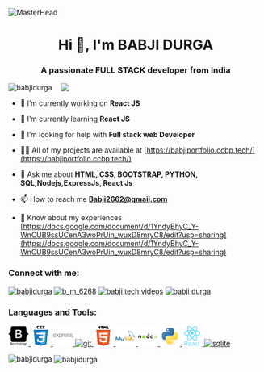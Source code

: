 ![MasterHead](https://1.bp.blogspot.com/-7A4WynwLsMw/XbBpCXG8fHI/AAAAAAAAMt4/uOa1bpLskYgrwGbllhSu2SDj_Mig8SXJQCLcBGAsYHQ/s1600/2000_600px.gif)
<h1 align="center">Hi 👋, I'm BABJI DURGA</h1>
<h3 align="center">A passionate FULL STACK developer from India</h3>
<img align = "right" width = "400" src = "https://cdn.dribbble.com/users/1162077/screenshots/3848914/programmer.gif">

<p align="left"> <img src="https://komarev.com/ghpvc/?username=babjidurga&label=Profile%20views&color=0e75b6&style=flat" alt="babjidurga" /> </p>



- 🔭 I’m currently working on **React JS**

- 🌱 I’m currently learning **React JS**

- 🤝 I’m looking for help with **Full stack web Developer**

- 👨‍💻 All of my projects are available at [https://babjiportfolio.ccbp.tech/](https://babjiportfolio.ccbp.tech/)

- 💬 Ask me about **HTML, CSS, BOOTSTRAP, PYTHON, SQL,Nodejs,ExpressJs, React Js**

- 📫 How to reach me **Babji2662@gmail.com**

- 📄 Know about my experiences [https://docs.google.com/document/d/1YndyBhyC_Y-WnCUB9ssUCenA3woPrUin_wuxD8mryC8/edit?usp=sharing](https://docs.google.com/document/d/1YndyBhyC_Y-WnCUB9ssUCenA3woPrUin_wuxD8mryC8/edit?usp=sharing)

<h3 align="left">Connect with me:</h3>
<p align="left">
<a href="https://linkedin.com/in/babjidurga" target="blank"><img align="center" src="https://raw.githubusercontent.com/rahuldkjain/github-profile-readme-generator/master/src/images/icons/Social/linked-in-alt.svg" alt="babjidurga" height="30" width="40" /></a>
<a href="https://instagram.com/b_m_6268" target="blank"><img align="center" src="https://raw.githubusercontent.com/rahuldkjain/github-profile-readme-generator/master/src/images/icons/Social/instagram.svg" alt="b_m_6268" height="30" width="40" /></a>
<a href="https://www.youtube.com/c/babji tech videos" target="blank"><img align="center" src="https://raw.githubusercontent.com/rahuldkjain/github-profile-readme-generator/master/src/images/icons/Social/youtube.svg" alt="babji tech videos" height="30" width="40" /></a>
<a href="https://www.hackerrank.com/babji durga" target="blank"><img align="center" src="https://raw.githubusercontent.com/rahuldkjain/github-profile-readme-generator/master/src/images/icons/Social/hackerrank.svg" alt="babji durga" height="30" width="40" /></a>
</p>

<h3 align="left">Languages and Tools:</h3>
<p align="left"> <a href="https://getbootstrap.com" target="_blank" rel="noreferrer"> <img src="https://raw.githubusercontent.com/devicons/devicon/master/icons/bootstrap/bootstrap-plain-wordmark.svg" alt="bootstrap" width="40" height="40"/> </a> <a href="https://www.w3schools.com/css/" target="_blank" rel="noreferrer"> <img src="https://raw.githubusercontent.com/devicons/devicon/master/icons/css3/css3-original-wordmark.svg" alt="css3" width="40" height="40"/> </a> <a href="https://expressjs.com" target="_blank" rel="noreferrer"> <img src="https://raw.githubusercontent.com/devicons/devicon/master/icons/express/express-original-wordmark.svg" alt="express" width="40" height="40"/> </a> <a href="https://git-scm.com/" target="_blank" rel="noreferrer"> <img src="https://www.vectorlogo.zone/logos/git-scm/git-scm-icon.svg" alt="git" width="40" height="40"/> </a> <a href="https://www.w3.org/html/" target="_blank" rel="noreferrer"> <img src="https://raw.githubusercontent.com/devicons/devicon/master/icons/html5/html5-original-wordmark.svg" alt="html5" width="40" height="40"/> </a> <a href="https://www.mysql.com/" target="_blank" rel="noreferrer"> <img src="https://raw.githubusercontent.com/devicons/devicon/master/icons/mysql/mysql-original-wordmark.svg" alt="mysql" width="40" height="40"/> </a> <a href="https://nodejs.org" target="_blank" rel="noreferrer"> <img src="https://raw.githubusercontent.com/devicons/devicon/master/icons/nodejs/nodejs-original-wordmark.svg" alt="nodejs" width="40" height="40"/> </a> <a href="https://www.python.org" target="_blank" rel="noreferrer"> <img src="https://raw.githubusercontent.com/devicons/devicon/master/icons/python/python-original.svg" alt="python" width="40" height="40"/> </a> <a href="https://reactjs.org/" target="_blank" rel="noreferrer"> <img src="https://raw.githubusercontent.com/devicons/devicon/master/icons/react/react-original-wordmark.svg" alt="react" width="40" height="40"/> </a> <a href="https://www.sqlite.org/" target="_blank" rel="noreferrer"> <img src="https://www.vectorlogo.zone/logos/sqlite/sqlite-icon.svg" alt="sqlite" width="40" height="40"/> </a> </p>

<p><img align="left" src="https://github-readme-stats.vercel.app/api/top-langs?username=babjidurga&show_icons=true&locale=en&layout=compact" alt="babjidurga" /></p>

<p>&nbsp;<img align="center" src="https://github-readme-stats.vercel.app/api?username=babjidurga&show_icons=true&locale=en" alt="babjidurga" /></p>

